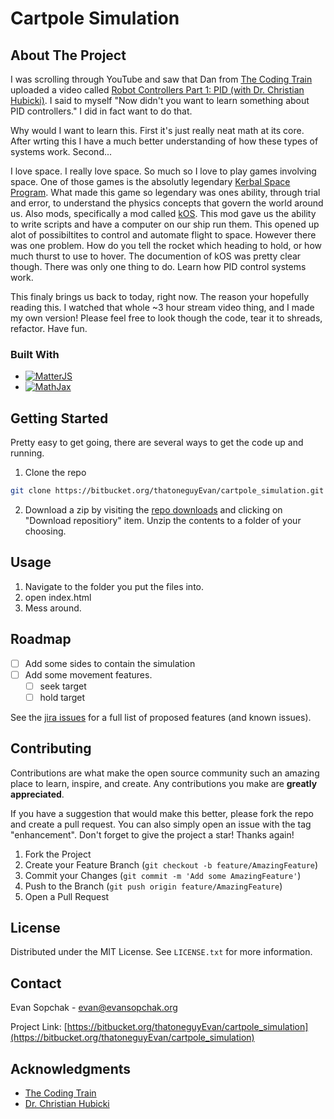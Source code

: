 <a name="readme-top"></a>

# Cartpole Simulation

<!-- ABOUT THE PROJECT -->
## About The Project

I was scrolling through YouTube and saw that Dan from [The Coding Train](https://www.youtube.com/c/TheCodingTrain) uploaded a video called [Robot Controllers Part 1: PID (with Dr. Christian Hubicki)](https://www.youtube.com/watch?v=fWQWX9-8_sA). I said to myself "Now didn't you want to learn something about PID controllers." I did in fact want to do that.

Why would I want to learn this. First it's just really neat math at its core. After wrting this I have a much better understanding of how these types of systems work. Second...

I love space. I really love space. So much so I love to play games involving space. One of those games is the absolutly legendary [Kerbal Space Program](https://www.kerbalspaceprogram.com). What made this game so legendary was ones ability, through trial and error, to understand the physics concepts that govern the world around us. Also mods, specifically a mod called [kOS](https://ksp-kos.github.io/KOS/). This mod gave us the ability to write scripts and have a computer on our ship run them. This opened up alot of possibiltites to control and automate flight to space. However there was one problem. How do you tell the rocket which heading to hold, or how much thurst to use to hover. The documention of kOS was pretty clear though. There was only one thing to do. Learn how PID control systems work.

This finaly brings us back to today, right now. The reason your hopefully reading this. I watched that whole ~3 hour stream video thing, and I made my own version! Please feel free to look though the code, tear it to shreads, refactor. Have fun.


### Built With

* [![MatterJS][Matter.js]][Matter-url]
* [![MathJax][MathJax.js]][Mathjax-url]

<!-- GETTING STARTED -->
## Getting Started

Pretty easy to get going, there are several ways to get the code up and running.
1. Clone the repo
```sh 
git clone https://bitbucket.org/thatoneguyEvan/cartpole_simulation.git
```
2. Download a zip by visiting the [repo downloads](https://bitbucket.org/thatoneguyEvan/cartpole_simulation/downloads/) and clicking on "Download repositiory" item. Unzip the contents to a folder of your choosing.



<!-- USAGE EXAMPLES -->
## Usage

1. Navigate to the folder you put the files into.
2. open index.html
3. Mess around.


<!-- ROADMAP -->
## Roadmap

- [ ] Add some sides to contain the simulation
- [ ] Add some movement features.
    - [ ] seek target
    - [ ] hold target

See the [jira issues](https://bitbucket.org/thatoneguyEvan/cartpole_simulation/jira) for a full list of proposed features (and known issues).


<!-- CONTRIBUTING -->
## Contributing

Contributions are what make the open source community such an amazing place to learn, inspire, and create. Any contributions you make are **greatly appreciated**.

If you have a suggestion that would make this better, please fork the repo and create a pull request. You can also simply open an issue with the tag "enhancement".
Don't forget to give the project a star! Thanks again!

1. Fork the Project
2. Create your Feature Branch (`git checkout -b feature/AmazingFeature`)
3. Commit your Changes (`git commit -m 'Add some AmazingFeature'`)
4. Push to the Branch (`git push origin feature/AmazingFeature`)
5. Open a Pull Request


<!-- LICENSE -->
## License

Distributed under the MIT License. See `LICENSE.txt` for more information.


<!-- CONTACT -->
## Contact

Evan Sopchak - evan@evansopchak.org

Project Link: [https://bitbucket.org/thatoneguyEvan/cartpole_simulation](https://bitbucket.org/thatoneguyEvan/cartpole_simulation)


<!-- ACKNOWLEDGMENTS -->
## Acknowledgments

* [The Coding Train](https://www.youtube.com/c/TheCodingTrain)
* [Dr. Christian Hubicki](https://twitter.com/chubicki)




<!-- MARKDOWN LINKS & IMAGES -->
<!-- https://www.markdownguide.org/basic-syntax/#reference-style-links -->

[Matter.js]: https://img.shields.io/badge/Matter.js-0.18.0-green
[MathJax.js]: https://img.shields.io/badge/Mathjax-3.2-green
[Matter-url]: https://nextjs.org/
[Mathjax-url]: https://reactjs.org/
[product-screenshot]: https://i.ibb.co/2M4FHXQ/App-Screenshot.png